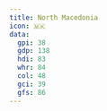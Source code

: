 ```yaml
---
title: North Macedonia
icon: 🇲🇰
data:
  gpi: 38
  gdp: 138
  hdi: 83
  whr: 84
  col: 48
  gci: 39
  gfs: 86
---
```

